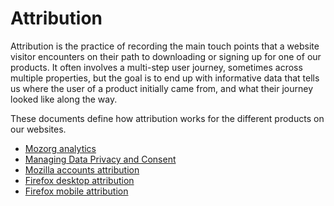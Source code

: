 # Attribution

Attribution is the practice of recording the main touch points that a website visitor encounters on their path to downloading or signing up for one of our products. It often involves a multi-step user journey, sometimes across multiple properties, but the goal is to end up with informative data that tells us where the user of a product initially came from, and what their journey looked like along the way.

These documents define how attribution works for the different products on our websites.

-   [Mozorg analytics](0001-analytics.md)
-   [Managing Data Privacy and Consent](0005-consent-management.md)
-   [Mozilla accounts attribution](0004-mozilla-accounts.md)
-   [Firefox desktop attribution](0002-firefox-desktop.md)
-   [Firefox mobile attribution](0003-firefox-mobile.md)
